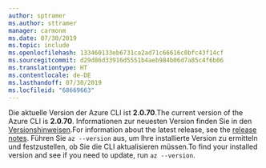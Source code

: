 ```yaml
---
author: sptramer
ms.author: sttramer
manager: carmonm
ms.date: 07/30/2019
ms.topic: include
ms.openlocfilehash: 133460133eb6731ca2ad71c66616c8bfc43f14cf
ms.sourcegitcommit: d29d86d33916d5551b4aeb984b06d7a85c4f6b06
ms.translationtype: HT
ms.contentlocale: de-DE
ms.lasthandoff: 07/30/2019
ms.locfileid: "68669663"
---
```

<span data-ttu-id="89300-101">Die aktuelle Version der Azure CLI ist __2.0.70__.</span><span class="sxs-lookup"><span data-stu-id="89300-101">The current version of the Azure CLI is __2.0.70__.</span></span> <span data-ttu-id="89300-102">Informationen zur neuesten Version finden Sie in den [Versionshinweisen](../release-notes-azure-cli.md).</span><span class="sxs-lookup"><span data-stu-id="89300-102">For information about the latest release, see the [release notes](../release-notes-azure-cli.md).</span></span> <span data-ttu-id="89300-103">Führen Sie `az --version` aus, um Ihre installierte Version zu ermitteln und festzustellen, ob Sie die CLI aktualisieren müssen.</span><span class="sxs-lookup"><span data-stu-id="89300-103">To find your installed version and see if you need to update, run `az --version`.</span></span>
